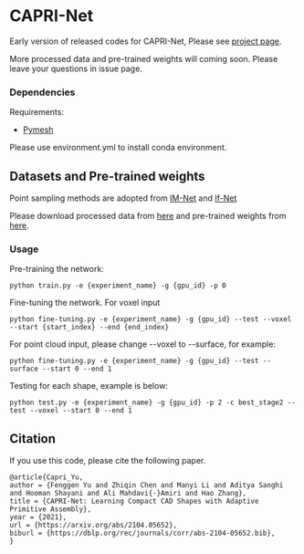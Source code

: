 # CAPRI-Net
Early version of released codes for CAPRI-Net, Please see [project page](https://fenggenyu.github.io/capri.html).

More processed data and pre-trained weights will coming soon. Please leave your questions in issue page.

### Dependencies

Requirements:
- [Pymesh](https://github.com/PyMesh/PyMesh/releases)

Please use environment.yml to install conda environment.

## Datasets and Pre-trained weights

Point sampling methods are adopted from [IM-Net](https://github.com/czq142857/IM-NET) and [If-Net](https://github.com/jchibane/if-net)

Please download processed data from [here](https://drive.google.com/file/d/1fvuTvW5uKIUq3OF9Ybp3mwnjOPvtQRVC/view?usp=sharing) and pre-trained weights from [here](https://drive.google.com/drive/folders/1Mh5ngnlhi1OqNh0DG1KpZhAQKn5dNa7M?usp=sharing).

### Usage

Pre-training the network:
```
python train.py -e {experiment_name} -g {gpu_id} -p 0
```

Fine-tuning the network.
For voxel input
```
python fine-tuning.py -e {experiment_name} -g {gpu_id} --test --voxel --start {start_index} --end {end_index}
```
For point cloud input, please change --voxel to --surface, for example:
```
python fine-tuning.py -e {experiment_name} -g {gpu_id} --test --surface --start 0 --end 1
```

Testing for each shape, example is below:
```
python test.py -e {experiment_name} -g {gpu_id} -p 2 -c best_stage2 --test --voxel --start 0 --end 1 
```

## Citation
If you use this code, please cite the following paper.
```
@article{Capri_Yu,
author = {Fenggen Yu and Zhiqin Chen and Manyi Li and Aditya Sanghi and Hooman Shayani and Ali Mahdavi{-}Amiri and Hao Zhang},
title = {CAPRI-Net: Learning Compact CAD Shapes with Adaptive Primitive Assembly},
year = {2021},
url = {https://arxiv.org/abs/2104.05652},
biburl = {https://dblp.org/rec/journals/corr/abs-2104-05652.bib},
}
```